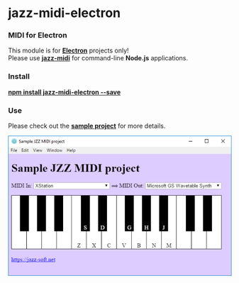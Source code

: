 # jazz-midi-electron
### MIDI for Electron

This module is for [**Electron**](https://electronjs.org) projects only!  
Please use [**jazz-midi**](https://www.npmjs.com/package/jazz-midi) for command-line **Node.js** applications.

### Install
[**npm install jazz-midi-electron --save**](https://www.npmjs.com/package/jazz-midi-electron)

### Use

Please check out the [**sample project**](https://github.com/jazz-soft/jazz-midi-electron/tree/master/sample-project) for more details.

[![screenshot](https://raw.githubusercontent.com/jazz-soft/jazz-midi-electron/master/sample-midi-piano/screenshot.png)](https://github.com/jazz-soft/jazz-midi-electron/tree/master/sample-midi-piano)
